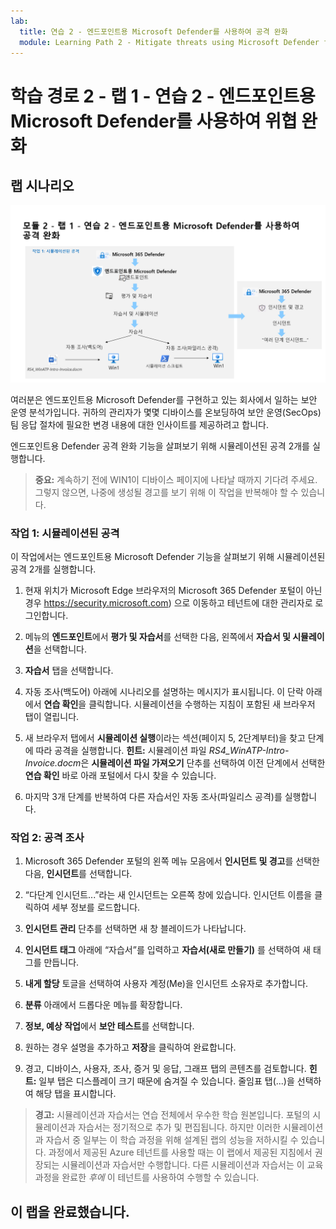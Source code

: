 ```yaml
---
lab:
  title: 연습 2 - 엔드포인트용 Microsoft Defender를 사용하여 공격 완화
  module: Learning Path 2 - Mitigate threats using Microsoft Defender for Endpoint
---
```


# <a name="learning-path-2---lab-1---exercise-2---mitigate-attacks-with-microsoft-defender-for-endpoint"></a>학습 경로 2 - 랩 1 - 연습 2 - 엔드포인트용 Microsoft Defender를 사용하여 위협 완화

## <a name="lab-scenario"></a>랩 시나리오

![랩 개요입니다.](../Media/SC-200-Lab_Diagrams_Mod2_L1_Ex2.png)

여러분은 엔드포인트용 Microsoft Defender를 구현하고 있는 회사에서 일하는 보안 운영 분석가입니다. 귀하의 관리자가 몇몇 디바이스를 온보딩하여 보안 운영(SecOps) 팀 응답 절차에 필요한 변경 내용에 대한 인사이트를 제공하려고 합니다.

엔드포인트용 Defender 공격 완화 기능을 살펴보기 위해 시뮬레이션된 공격 2개를 실행합니다.

>**중요:** 계속하기 전에 WIN1이 디바이스 페이지에 나타날 때까지 기다려 주세요. 그렇지 않으면, 나중에 생성될 경고를 보기 위해 이 작업을 반복해야 할 수 있습니다.


### <a name="task-1-simulated-attacks"></a>작업 1: 시뮬레이션된 공격

이 작업에서는 엔드포인트용 Microsoft Defender 기능을 살펴보기 위해 시뮬레이션된 공격 2개를 실행합니다.

1. 현재 위치가 Microsoft Edge 브라우저의 Microsoft 365 Defender 포털이 아닌 경우 https://security.microsoft.com) 으로 이동하고 테넌트에 대한 관리자로 로그인합니다.

1. 메뉴의 **엔드포인트**에서 **평가 및 자습서**를 선택한 다음, 왼쪽에서 **자습서 및 시뮬레이션**을 선택합니다.

1. **자습서** 탭을 선택합니다.

1. 자동 조사(백도어) 아래에 시나리오를 설명하는 메시지가 표시됩니다. 이 단락 아래에서 **연습 확인**을 클릭합니다. 시뮬레이션을 수행하는 지침이 포함된 새 브라우저 탭이 열립니다.

1. 새 브라우저 탭에서 **시뮬레이션 실행**이라는 섹션(페이지 5, 2단계부터)을 찾고 단계에 따라 공격을 실행합니다. **힌트:** 시뮬레이션 파일 *RS4_WinATP-Intro-Invoice.docm*은 **시뮬레이션 파일 가져오기** 단추를 선택하여 이전 단계에서 선택한 **연습 확인** 바로 아래 포털에서 다시 찾을 수 있습니다. 

1. 마지막 3개 단계를 반복하여 다른 자습서인 자동 조사(파일리스 공격)를 실행합니다.


### <a name="task-2-investigate-the-attacks"></a>작업 2: 공격 조사

1. Microsoft 365 Defender 포털의 왼쪽 메뉴 모음에서 **인시던트 및 경고**를 선택한 다음, **인시던트**를 선택합니다.

1. “다단계 인시던트...”라는 새 인시던트는 오른쪽 창에 있습니다. 인시던트 이름을 클릭하여 세부 정보를 로드합니다.

1. **인시던트 관리** 단추를 선택하면 새 창 블레이드가 나타납니다. 

1. **인시던트 태그** 아래에 “자습서”를 입력하고 **자습서(새로 만들기)** 를 선택하여 새 태그를 만듭니다. 

1. **내게 할당** 토글을 선택하여 사용자 계정(Me)을 인시던트 소유자로 추가합니다. 

1. **분류** 아래에서 드롭다운 메뉴를 확장합니다. 

1. **정보, 예상 작업**에서 **보안 테스트**를 선택합니다. 

1. 원하는 경우 설명을 추가하고 **저장**을 클릭하여 완료합니다.

1. 경고, 디바이스, 사용자, 조사, 증거 및 응답, 그래프 탭의 콘텐츠를 검토합니다. **힌트:** 일부 탭은 디스플레이 크기 때문에 숨겨질 수 있습니다. 줄임표 탭(...)을 선택하여 해당 탭을 표시합니다.

>**경고:** 시뮬레이션과 자습서는 연습 전체에서 우수한 학습 원본입니다.  포털의 시뮬레이션과 자습서는 정기적으로 추가 및 편집됩니다.  하지만 이러한 시뮬레이션과 자습서 중 일부는 이 학습 과정을 위해 설계된 랩의 성능을 저하시킬 수 있습니다.  과정에서 제공된 Azure 테넌트를 사용할 때는 이 랩에서 제공된 지침에서 권장되는 시뮬레이션과 자습서만 수행합니다.  다른 시뮬레이션과 자습서는 이 교육 과정을 완료한 *후에* 이 테넌트를 사용하여 수행할 수 있습니다.

## <a name="you-have-completed-the-lab"></a>이 랩을 완료했습니다.
